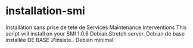# installation-smi
Installation sans prise de tete de Services Maintenance Interventions
 This script will install on your SMI 1.0.6 Debian Stretch server.
 Debian de base installée DE BASE J'insiste.. Debian minimal.
